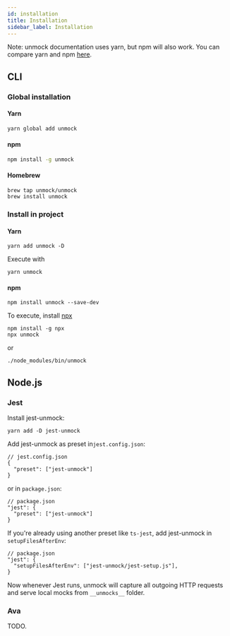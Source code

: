```yaml
---
id: installation
title: Installation
sidebar_label: Installation
---
```


Note: unmock documentation uses yarn, but npm will also work. You can compare yarn and npm [here](https://yarnpkg.com/en/docs/migrating-from-npm#toc-cli-commands-comparison).

## CLI

### Global installation

#### Yarn

```bash
yarn global add unmock
```

#### npm

```bash
npm install -g unmock
```

#### Homebrew

```
brew tap unmock/unmock
brew install unmock
```

### Install in project

#### Yarn

```text
yarn add unmock -D
```

Execute with

```text
yarn unmock
```

#### npm

```text
npm install unmock --save-dev
```

To execute, install [npx](https://www.npmjs.com/package/npx)

```text
npm install -g npx
npx unmock
```

or

```text
./node_modules/bin/unmock
```

## Node.js

### Jest

Install jest-unmock:

```text
yarn add -D jest-unmock
```

Add jest-unmock as preset in`jest.config.json`:

```text
// jest.config.json
{
  "preset": ["jest-unmock"]
}
```

or in `package.json`:

```text
// package.json
"jest": {
  "preset": ["jest-unmock"]
}
```

If you're already using another preset like `ts-jest`, add jest-unmock in `setupFilesAfterEnv`:

```text
// package.json
"jest": {
  "setupFilesAfterEnv": ["jest-unmock/jest-setup.js"],
}
```

Now whenever Jest runs, unmock will capture all outgoing HTTP requests and serve local mocks from `__unmocks__` folder.

### Ava

TODO.
